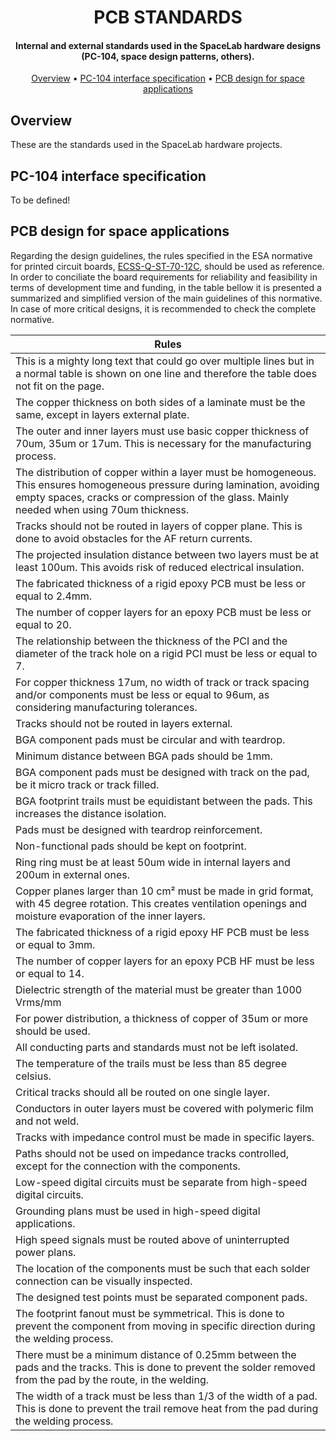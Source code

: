 <h1 align="center">
	PCB STANDARDS
	<br>
</h1>

<h4 align="center">Internal and external standards used in the SpaceLab hardware designs (PC-104, space design patterns, others).</h4>

<p align="center">
  	<a href="#overview">Overview</a> •
  	<a href="#pc-104-interface-specification">PC-104 interface specification</a> •
  	<a href="#pcb-design-for-space-applications">PCB design for space applications</a>
</p>


## Overview

These are the standards used in the SpaceLab hardware projects.

## PC-104 interface specification

To be defined!

## PCB design for space applications

Regarding the design guidelines, the rules specified in the ESA normative for printed circuit boards, [ECSS-Q-ST-70-12C](https://ecss.nl/standard/ecss-q-st-70-12c-design-rules-for-printed-circuit-boards-14-july-2014/), should be used as reference. In order to conciliate the board requirements for reliability and feasibility in terms of development time and funding, in the table bellow it is presented a summarized and simplified version of the main guidelines of this normative. In case of more critical designs, it is recommended to check the complete normative. 

| **Rules**                                                                                                                                                                                                                        |
|----------------------------------------------------------------------------------------------------------------------------------------------------------------------------------------------------------------------------------|
| This is a mighty long text that could go over multiple lines but in a normal table is shown on one line and therefore the table does not fit on the page\.                                                                       |
| The copper thickness on both sides of a laminate must be the same, except in layers external plate\.                                                                                                                             |
| The outer and inner layers must use basic copper thickness of 70um, 35um or 17um\. This is necessary for the manufacturing process\.                                                                                             |
| The distribution of copper within a layer must be homogeneous\. This ensures homogeneous pressure during lamination, avoiding empty spaces, cracks or compression of the glass\. Mainly needed when using 70um thickness\.       |
| Tracks should not be routed in layers of copper plane\. This is done to avoid obstacles for the AF return currents\.                                                                                                             |
| The projected insulation distance between two layers must be at least 100um\. This avoids risk of reduced electrical insulation\.                                                                                                |
| The fabricated thickness of a rigid epoxy PCB must be less or equal to 2.4mm\.																																				   |
| The number of copper layers for an epoxy PCB must be less or equal to 20\.                                                                                                                                                       |
| The relationship between the thickness of the PCI and the diameter of the track hole on a rigid PCI must be less or equal to 7\.                                                                                                 |
| For copper thickness 17um, no width of track or track spacing and/or components must be less or equal to 96um, as considering manufacturing tolerances\.                                                                         |
| Tracks should not be routed in layers external\.                                                                                                                                                                                 |
| BGA component pads must be circular and with teardrop\.                                                                                                                                                                          |
| Minimum distance between BGA pads should be 1mm\.                                                                                                                                                                                |
| BGA component pads must be designed with track on the pad, be it micro track or track filled\.                                                                                                                                   |
| BGA footprint trails must be equidistant between the pads\. This increases the distance isolation\.                                                                                                                              |
| Pads must be designed with teardrop reinforcement\.                                                                                                                                                                              |
| Non\-functional pads should be kept on footprint\.                                                                                                                                                                               |
| Ring ring must be at least 50um wide in internal layers and 200um in external ones\.                                                                                                                                             |
| Copper planes larger than 10 cm²  must be made in grid format, with 45 degree rotation\. This creates ventilation openings and moisture evaporation of the inner layers\.                                                        |
| The fabricated thickness of a rigid epoxy HF PCB must be less or equal to 3mm\.                                                                                                                                                  |
| The number of copper layers for an epoxy PCB HF must be less or equal to 14\.                                                                                                                                                    |
| Dielectric strength of the material must be greater than 1000 Vrms/mm                                                                                                                                                            |
| For power distribution, a thickness of copper of 35um or more should be used\.                                                                                                                                                   |
| All conducting parts and standards must not be left isolated\.                                                                                                                                                                   |
| The temperature of the trails must be less than 85 degree celsius\.                                                                                                                                                              |
| Critical tracks should all be routed on one single layer\.                                                                                                                                                                       |
| Conductors in outer layers must be covered with polymeric film and not weld\.                                                                                                                                                    |
| Tracks with impedance control must be made in specific layers\.                                                                                                                                                                  |
| Paths should not be used on impedance tracks controlled, except for the connection with the components\.                                                                                                                         |
| Low\-speed digital circuits must be separate from high\-speed digital circuits\.                                                                                                                                                 |
| Grounding plans must be used in high\-speed digital applications\.                                                                                                                                                               |
| High speed signals must be routed above of uninterrupted power plans\.                                                                                                                                                           |
| The location of the components must be such that each solder connection can be visually inspected\.                                                                                                                              |
| The designed test points must be separated component pads\.                                                                                                                                                                      |
| The footprint fanout must be symmetrical\. This is done to prevent the component from moving in specific direction during the welding process\.                                                                                  |
| There must be a minimum distance of 0.25mm between the pads and the tracks\. This is done to prevent the solder removed from the pad by the route, in the welding\.                                                              |
| The width of a track must be less than 1/3 of the width of a pad\. This is done to prevent the trail remove heat from the pad during the welding process\.                                                                       |
